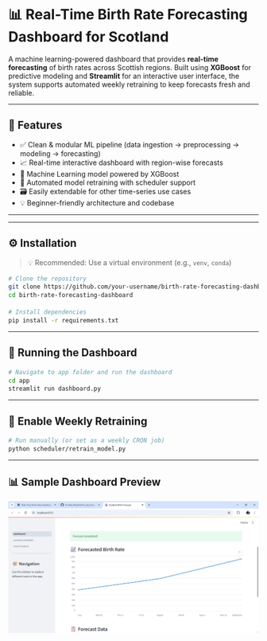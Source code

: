 # 📊 Real-Time Birth Rate Forecasting Dashboard for Scotland

A machine learning-powered dashboard that provides **real-time forecasting** of birth rates across Scottish regions. Built using **XGBoost** for predictive modeling and **Streamlit** for an interactive user interface, the system supports automated weekly retraining to keep forecasts fresh and reliable.

---

## 🚀 Features

- ✅ Clean & modular ML pipeline (data ingestion → preprocessing → modeling → forecasting)
- 📈 Real-time interactive dashboard with region-wise forecasts
- 🧠 Machine Learning model powered by XGBoost
- 🔁 Automated model retraining with scheduler support
- 🗃️ Easily extendable for other time-series use cases
- 💡 Beginner-friendly architecture and codebase

---


---

## ⚙️ Installation

> 💡 Recommended: Use a virtual environment (e.g., `venv`, `conda`)

```bash
# Clone the repository
git clone https://github.com/your-username/birth-rate-forecasting-dashboard.git
cd birth-rate-forecasting-dashboard

# Install dependencies
pip install -r requirements.txt
```

---
## 🧪 Running the Dashboard

```bash
# Navigate to app folder and run the dashboard
cd app
streamlit run dashboard.py
```

---
## 🔁 Enable Weekly Retraining 

```bash
# Run manually (or set as a weekly CRON job)
python scheduler/retrain_model.py
```
---

## 📊 Sample Dashboard Preview
![Dashboard Preview](assets/dashboard.png)

